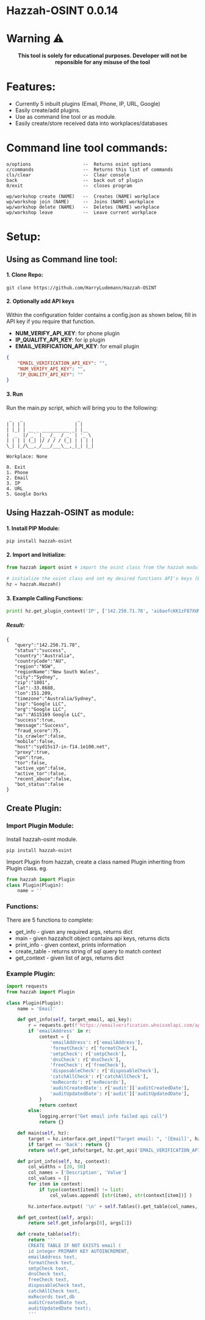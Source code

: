 # Hazzah-OSINT 0.0.14
# Warning :warning:

<p align="center"><b>This tool is solely for educational purposes. Developer will not be reponsible for any misuse of the tool</b></p>    
    

# Features:
* Currently 5 inbuilt plugins (Email, Phone, IP, URL, Google)  
* Easily create/add plugins.
* Use as command line tool or as module.
* Easily create/store received data into workplaces/databases

# Command line tool commands:
    o/options                   --  Returns osint options
    c/commands                  --  Returns this list of commands
    cls/clear                   --  Clear console
    back                        --  back out of plugin
    0/exit                      --  closes program

    wp/workshop create (NAME)   --  Creates (NAME) workplace
    wp/workshop join (NAME)     --  Joins (NAME) workplace
    wp/workshop delete (NAME)   --  Deletes (NAME) workplace
    wp/workshop leave           --  Leave current workplace
# Setup:
## Using as Command line tool:
#### 1. Clone Repo:
```
git clone https://github.com/HarryLudemann/Hazzah-OSINT
```
#### 2. Optionally add API keys
Within the configuration folder contains a config.json as shown below, fill in API key if you require that function.
* **NUM_VERIFY_API_KEY**: for phone plugin
* **IP_QUALITY_API_KEY**: for ip plugin
* **EMAIL_VERIFICATION_API_KEY**: for email plugin
```json
{
    "EMAIL_VERIFICATION_API_KEY": "",
    "NUM_VERIFY_API_KEY": "",
    "IP_QUALITY_API_KEY": ""
}
```
#### 3. Run
Run the main.py script, which will bring you to the following:
```
 _   _                    _
| | | |                  | |
| |_| | __ _ __________ _| |__        
|  _  |/ _` |_  /_  / _` | '_ \       
| | | | (_| |/ / / / (_| | | | |      
\_| |_/\__,_/___/___\__,_|_| |_|      

Workplace: None

0. Exit
1. Phone
2. Email
3. IP
4. URL
5. Google Dorks
```

## Using Hazzah-OSINT as module:
#### 1. Install PIP Module:
```
pip install hazzah-osint
```
#### 2. Import and Initialize:
```python
from hazzah import osint # import the osint class from the hazzah module

# initialize the osint class and set my desired functions API's keys (Below are fake API keys)
hz = hazzah.Hazzah()
```
#### 3. Example Calling Functions:
```python
print( hz.get_plugin_context('IP', ['142.250.71.78', 'ai6aofcKK1zF87XUMPzoN1s8Nx07r5Rr']) )
```
##### Result:
```
{
   "query":"142.250.71.78",
   "status":"success",
   "country":"Australia",
   "countryCode":"AU",
   "region":"NSW",
   "regionName":"New South Wales",
   "city":"Sydney",
   "zip":"1001",
   "lat":-33.8688,
   "lon":151.209,
   "timezone":"Australia/Sydney",
   "isp":"Google LLC",
   "org":"Google LLC",
   "as":"AS15169 Google LLC",
   "success":true,
   "message":"Success",
   "fraud_score":75,
   "is_crawler":false,
   "mobile":false,
   "host":"syd15s17-in-f14.1e100.net",
   "proxy":true,
   "vpn":true,
   "tor":false,
   "active_vpn":false,
   "active_tor":false,
   "recent_abuse":false,
   "bot_status":false
}
```

## Create Plugin:
### Import Plugin Module:
Install hazzah-osint module.
```
pip install hazzah-osint
```
Import Plugin from hazzah, create a class named Plugin inheriting from Plugin class. eg.
```python
from hazzah import Plugin
class Plugin(Plugin):
    name = ''
``` 

     
### Functions:
There are 5 functions to complete:  
* get_info - given any required args, returns dict 
* main - given hazzahclt object contains api keys, returns dicts   
* print_info - given context, prints information
* create_table - returns string of sql query to match context   
* get_context - given list of args, returns dict

### Example Plugin:
```python
import requests
from hazzah import Plugin

class Plugin(Plugin):
    name = 'Email'

    def get_info(self, target_email, api_key):
        r = requests.get(f'https://emailverification.whoisxmlapi.com/api/v1?apiKey={api_key}&emailAddress=' + target_email ).json()
        if 'emailAddress' in r:   
            context = {
                'emailAddress': r['emailAddress'],
                'formatCheck': r['formatCheck'],
                'smtpCheck': r['smtpCheck'],
                'dnsCheck': r['dnsCheck'],
                'freeCheck': r['freeCheck'],
                'disposableCheck': r['disposableCheck'],
                'catchAllCheck': r['catchAllCheck'],
                'mxRecords': r['mxRecords'],
                'auditCreatedDate': r['audit']['auditCreatedDate'],
                'auditUpdatedDate': r['audit']['auditUpdatedDate'],
            }
            return context
        else:
            logging.error("Get email info failed api call")
            return {}

    def main(self, hz):
        target = hz.interface.get_input("Target email: ", '[Email]', hz.current_pos)
        if target == 'back': return {}
        return self.get_info(target, hz.get_api('EMAIL_VERIFICATION_API_KEY'))

    def print_info(self, hz, context):
        col_widths = [20, 50]
        col_names = ['Description', 'Value']
        col_values = []
        for item in context:
            if type(context[item]) != list:
                col_values.append( [str(item), str(context[item])] )

        hz.interface.output( '\n' + self.Tables().get_table(col_names, col_widths, col_values) )

    def get_context(self, args):
        return self.get_info(args[0], args[1])

    def create_table(self):
        return '''
        CREATE TABLE IF NOT EXISTS email (
        id integer PRIMARY KEY AUTOINCREMENT,
        emailAddress text,
        formatCheck text,
        smtpCheck text,
        dnsCheck text,
        freeCheck text,
        disposableCheck text,
        catchAllCheck text,
        mxRecords text,db
        auditCreatedDate text,
        auditUpdatedDate text);
        '''
```
